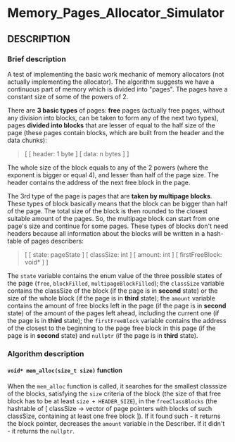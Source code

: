 # Memory_Pages_Allocator_Simulator
## DESCRIPTION
### Brief description
A test of implementing the basic work mechanic of memory allocators (not actually implementing the allocator).
The algorithm suggests we have a continuous part of memory which is divided into "pages". The pages have a constant size of some of the powers of 2.

There are **3 basic types** of pages: **free** pages (actually free pages, without any division into blocks, can be taken to form any of the next two types), pages **divided into
blocks** that are lesser of equal to the half size of the page (these pages contain blocks, which are built from the header and the data chunks):    
> [ [ header: 1 byte ] [ data: n bytes ] ]    

The whole size of the block equals to any of the 2 powers (where the exponent is bigger or equal 4), and  lesser than half of the page size. The header contains the address of
the next free block in the page.

The 3rd type of the page is pages that are **taken by multipage blocks**. These types of block basically means that the block can be bigger than half of the page. The total size
of the block is then rounded to the closest suitable amount of the pages. So, the multipage block can start from one page's size and continue for some pages. These types of blocks
don't need headers because all information about the blocks will be written in a hash-table of pages describers:
> [ [ state: pageState ] [ classSize: int ] [ amount: int ] [ firstFreeBlock: void* ] ]      

The `state` variable contains the enum value of the three possible states of the page (`free`, `blockFilled`, `multipageBlockFilled`); the `classSize` variable contains the classSize of the block (if the page
is in **second** state) or the size of the whole block (if the page is in **third** state); the `amount` variable contains the amount of free blocks left in the page (if the page
is in **second** state) of the amount of the pages left ahead, including the current one (if the page is in **third** state); the `firstFreeBlock` variable contains the address
of the closest to the beginning to the page free block in this page (if the page is in **second** state) and `nullptr` (if the page is in **third** state).

### Algorithm description
#### `void* mem_alloc(size_t size)` function
When the `mem_alloc` function is called,
it searches for the smallest classsize of the blocks, satisfying the `size` criteria of the block (the size of that free block has to be at least `size + HEADER_SIZE`),
in the `freeClassBlocks` (the hashtable of [ classSize -> vector of page pointers with blocks of such classSize, containing at least one free block ]).
If it found such - it returns the block pointer, decreases the `amount` variable in the Describer.
If it didn't - it returns the `nullptr`.
